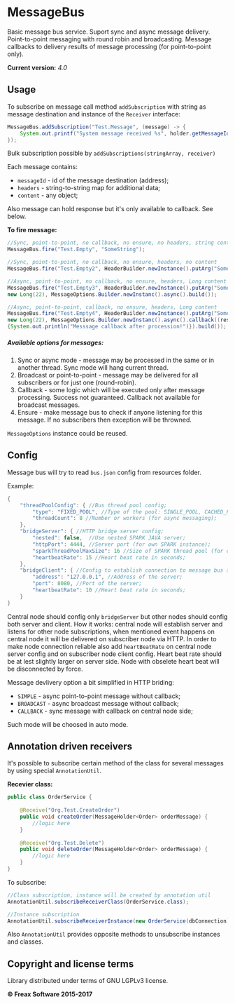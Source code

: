 MessageBus
============

Basic message bus service. Suport sync and async message delivery. Point-to-point 
messaging with round robin and broadcasting. Message callbacks to delivery results 
of message processing (for point-to-point only). 

**Current version:** *4.0*

## Usage

To subscribe on message call method `addSubscription` with string as message destination and instance of the `Receiver` interface:

```java
MessageBus.addSubscription("Test.Message", (message) -> {
    System.out.printf("System message received %s", holder.getMessageId());
});
```

Bulk subscription possible by `addSubscriptions(stringArray, receiver)`

Each message contains:
 * `messageId` - id of the message destination (address);
 * `headers` - string-to-string map for additional data;
 * `content` - any object;

Also message can hold response but it's only available to callback. See below.

**To fire message:**

```java
//Sync, point-to-point, no callback, no ensure, no headers, string content
MessageBus.fire("Test.Empty", "SomeString");

//Sync, point-to-point, no callback, no ensure, headers, no content
MessageBus.fire("Test.Empty2", HeaderBuilder.newInstance().putArg("SomeHeader", "value").build(), null);

//Async, point-to-point, no callback, no ensure, headers, Long content
MessageBus.fire("Test.Empty3", HeaderBuilder.newInstance().putArg("SomeHeader", "value").build(), 
new Long(22), MessageOptions.Builder.newInstanc().async().build());

//Async, point-to-point, callback, no ensure, headers, Long content
MessageBus.fire("Test.Empty4", HeaderBuilder.newInstance().putArg("SomeHeader", "value").build(), 
new Long(22), MessageOptions.Builder.newInstanc().async().callback((response) -> 
{System.out.println("Messsage callback after procession!")}).build());
```

##### Available options for messages:
1. Sync or async mode - message may be processed in the same or in another thread. Sync mode will hang current thread.
2. Broadcast or point-to-point - message may be delivered for all subscribers or for just one (round-robin).
3. Callback - some logic which will be executed only after message processing. Success not guaranteed. Callback not available for broadcast messages.
4. Ensure - make message bus to check if anyone listening for this message. If no subscribers then exception will be throwned.

`MessageOptions` instance could be reused.

## Config

Message bus will try to read `bus.json` config from resources folder.

Example:
```java
{
    "threadPoolConfig": { //Bus thread pool config;
        "type": "FIXED_POOL", //Type of the pool: SINGLE_POOL, CACHED_POOL, FIXED_POOL or FORK_JOIN_POOL;
        "threadCount": 8 //Number or workers (for async messaging);
    },
    "bridgeServer": { //HTTP bridge server config;
        "nested": false,  //Use nested SPARK JAVA server;
        "httpPort": 4444, //Server port (for own SPARK instance);
        "sparkThreadPoolMaxSize": 16 //Size of SPARK thread pool (for own SPARK instance);
        "heartbeatRate": 15 //Heart beat rate in seconds;
    },
    "bridgeClient": { //Config to establish connection to message bus server;
        "address": "127.0.0.1", //Address of the server;
        "port": 8080, //Port of the server;
        "heartbeatRate": 10 //Heart beat rate in seconds;
    }
}
```

Central node should config only `bridgeServer` but other nodes should config both server and client. How it works: central node will establish server and listens for other node subscriptions, when mentioned event happens on central node it will be delivered on subscriber node via HTTP. In order to make node connection reliable also add `heartBeatRate` on central node server config and on subscriber node client config. Heart beat rate should be at lest slightly larger on server side. Node with obselete heart beat will be disconnected by force.

Message devlivery option a bit simplified in HTTP briding:
 * `SIMPLE` - async point-to-point message without callback;
 * `BROADCAST` - async broadcast message without callback;
 * `CALLBACK` - sync message with callback on central node side;

Such mode will be choosed in auto mode.

## Annotation driven receivers

It's possible to subscribe certain method of the class for several messages by using special `AnnotationUtil`.

**Recevier class:**
```java
public class OrderService {
    
    @Receive("Org.Test.CreateOrder")
    public void createOrder(MessageHolder<Order> orderMessage) {
        //logic here
    }
    
    @Receive("Org.Test.Delete")
    public void deleteOrder(MessageHolder<Order> orderMessage) {
        //logic here
    }
}
```

To subscribe:
```java
//Class subscription, instance will be created by annotation util
AnnotationUtil.subscribeReceiverClass(OrderService.class);

//Instance subscription
AnnotationUtil.subscribeReceiverInstance(new OrderService(dbConnection));
```

Also `AnnotationUtil` provides opposite methods to unsubscribe instances and classes.

## Copyright and license terms

Library distributed under terms of GNU LGPLv3 license.

**© Freax Software 2015-2017**